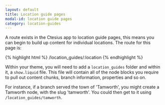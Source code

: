 ```yaml
---
layout: default
title: Location guide pages
modal-id: location guide pages
category: location-guides
---
```

A route exists in the Ctesius app to location guide pages, this means you can begin to build up content for individual locations. The route for this page is:

{% highlight html %}
/location_guides/:location
{% endhighlight %}

Within your theme, you will need to add a ``location_guides`` folder and within it, a ``show.liquid`` file. This file will contain all of the node blocks you require to pull out content chunks, branch information, properties and so on. 

For instance, if a branch served the town of 'Tamworth', you might create a Tamworth node, with the slug 'tamworth'. You could then get to it using ``/location_guides/tamworth``.